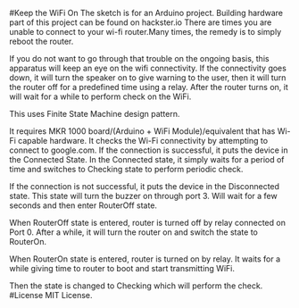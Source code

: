 #Keep the WiFi OnThe sketch is for an Arduino project. Building hardware part of this project can be found on hackster.io There are times you are unable to connect to your wi-fi router.Many times, the remedy is to simply reboot the router.If you do not want to go through that trouble on the ongoing basis, this apparatus will keep an eye on the wifi connectivity. If the connectivity goes down, it will turn the speaker on to give warning to the user, then it will turn the router off for a predefined time using a relay. After the router turns on, it will wait for a while to perform check on the WiFi. This uses Finite State Machine design pattern.It requires MKR 1000 board/(Arduino + WiFi Module)/equivalent that has Wi-Fi capable hardware. It checks the Wi-Fi connectivity by attempting to connect to google.com. If the connection is successful, it puts the device in the Connected State. In the Connected state, it simply waits for a period of time and switches to Checking state to perform periodic check.If the connection is not successful, it puts the device in the Disconnected state. This state will turn the buzzer on through port 3. Will wait for a few seconds and then enter RouterOff state.When RouterOff state is entered, router is turned off by relay connected on Port 0. After a while, it will turn the router on and switch the state to RouterOn.When RouterOn state is entered, router is turned on by relay. It waits for a while giving time to router to boot and start transmitting WiFi. Then the state is changed to Checking which will perform the check.#LicenseMIT License. 